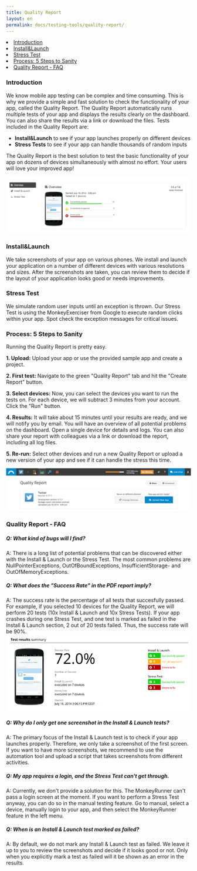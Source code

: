```yaml
---
title: Quality Report
layout: en
permalink: docs/testing-tools/quality-report/
---
```


<li><a href="#introduction">Introduction</a></li>
<li><a href="#install-launch">Install&Launch</a></li>
<li><a href="#stress-test">Stress Test</a></li>
<li><a href="#process-5-steps-to-sanity">Process: 5 Steps to Sanity</a></li>
<li><a href="#faq">Quality Report - FAQ</a></li>

<h3 id="introduction">Introduction</h3>
We know mobile app testing can be complex and time consuming. This is why we provide a simple and fast solution to check the functionality of your app, called the Quality Report. The Quality Report automatically runs multiple tests of your app and displays the results clearly on the dashboard. You can also share the results via a link or download the files. Tests included in the Quality Report are:

<ul> 
<li> <b>Install&Launch</b> to see if your app launches properly on different devices</li>
<li> <b>Stress Tests</b> to see if your app can handle thousands of random inputs</li>
</ul>

The Quality Report is the best solution to test the basic functionality of your app on dozens of devices simultaneously with almost no effort. Your users will love your improved app!

<img class="left shadow" src="/img/tools/quality-report/quality-report-dashboard.png" alt="Dashboard Quality Report">

<h3 id="install-launch">Install&Launch</h3>
We take screenshots of your app on various phones. We install and launch your application on a number of different devices with various resolutions and sizes. After the screenshots are taken, you can review them to decide if the layout of your application looks good or needs improvements.

<h3 id="stress-test">Stress Test</h3>
We simulate random user inputs until an exception is thrown. Our Stress Test is using the MonkeyExerciser from Google to execute random clicks within your app. Spot check the exception messages for critical issues.

<h3 id="process-5-steps-to-sanity">Process: 5 Steps to Sanity</h3>
Running the Quality Report is pretty easy.

<b>1. Upload:</b> Upload your app or use the provided sample app and create a project.

<b>2. First test:</b> Navigate to the green "Quality Report" tab and hit the "Create Report" button.

<b>3. Select devices:</b> Now, you can select the devices you want to run the tests on. For each device, we will subtract 3 minutes from your account. Click the "Run" button.

<b>4. Results:</b> It will take about 15 minutes until your results are ready, and we will notify you by email. You will have an overview of all potential problems on the dashboard. Open a single device for details and logs. You can also share your report with colleagues via a link or download the report, including all log files.

<b>5. Re-run:</b> Select other devices and run a new Quality Report or upload a new version of your app and see if it can handle the stress this time.

<img class="left shadow" src="/img/tools/quality-report/quality-report-menu.png" alt="Quality Report Menu">

<h3 id="faq">Quality Report - FAQ</h3>
<p>
<h5> Q: What kind of bugs will I find?</h5> 
A: There is a long list of potential problems that can be discovered either with the Install & Launch or the Stress Test. The most common problems are NullPointerExceptions, OutOfBoundExceptions, InsufficientStorage- and OutOfMemoryExceptions. 
</p>

<h5> Q: What does the "Success Rate" in the PDF report imply?</h5> 
A: The success rate is the percentage of all tests that succesfully passed. For example, if you selected 10 devices for the Quality Report, we will perform 20 tests (10x Install & Launch and 10x Stress Tests). If your app crashes during one Stress Test, and one test is marked as failed in the Install & Launch section, 2 out of 20 tests failed. Thus, the success rate will be 90%.

<img class="left shadow" src="/img/tools/quality-report/quality-report-success-rate.png" alt="Success Rate">

<h5> Q: Why do I only get one screenshot in the Install & Launch tests?</h5>
A: The primary focus of the Install & Launch test is to check if your app launches properly. Therefore, we only take a screenshot of the first screen. If you want to have more screenshots, we recommend to use the automation tool and upload a script that takes screenshots from different activities.

<h5>Q: My app requires a login, and the Stress Test can't get through.</h5>
A: Currently, we don't provide a solution for this. The MonkeyRunner can't pass a login screen at the moment. If you want to perform a Stress Test anyway, you can do so in the manual testing feature. Go to manual, select a device, manually login to your app, and then select the MonkeyRunner feature in the left menu. 

<h5>Q: When is an Install & Launch test marked as failed?</h5>
A: By default, we do not mark any Install & Launch test as failed. We leave it up to you to review the screenshots and decide if it looks good or not. Only when you explicitly mark a test as failed will it be shown as an error in the results.



